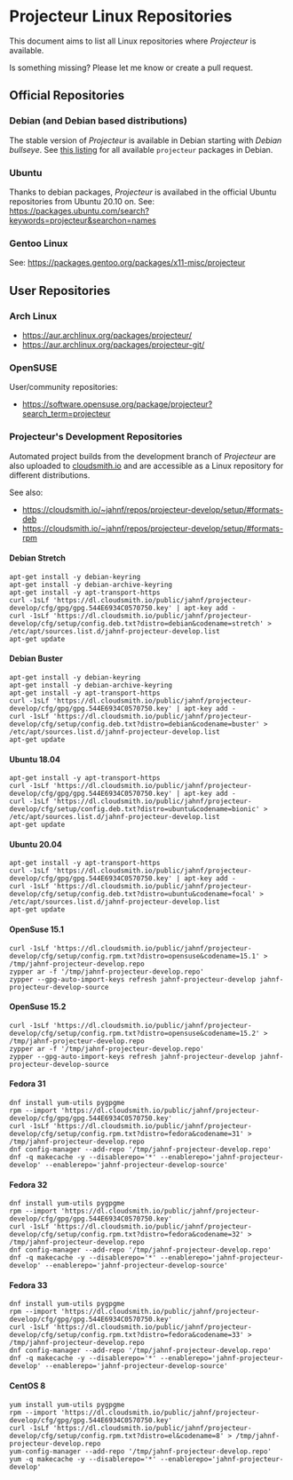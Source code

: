 # Projecteur Linux Repositories

This document aims to list all Linux repositories where _Projecteur_ is available.

Is something missing? Please let me know or create a pull request.

## Official Repositories

### Debian (and Debian based distributions)

The stable version of _Projecteur_ is available in Debian starting
with _Debian bullseye_.
See [this listing](https://packages.debian.org/search?keywords=projecteur&searchon=names&suite=all&section=all)
for all available `projecteur` packages in Debian.

### Ubuntu

Thanks to debian packages, _Projecteur_ is availabed in the official Ubuntu repositories
from Ubuntu 20.10 on. See: https://packages.ubuntu.com/search?keywords=projecteur&searchon=names

### Gentoo Linux

See: https://packages.gentoo.org/packages/x11-misc/projecteur

## User Repositories

### Arch Linux

* https://aur.archlinux.org/packages/projecteur/
* https://aur.archlinux.org/packages/projecteur-git/

### OpenSUSE

User/community repositories:
* https://software.opensuse.org/package/projecteur?search_term=projecteur

### Projecteur's Development Repositories

Automated project builds from the development branch of _Projecteur_ are also
uploaded to [cloudsmith.io](https://cloudsmith.io/~jahnf/repos/projecteur-develop/packages/)
and are accessible as a Linux repository for different distributions.

See also:
 * https://cloudsmith.io/~jahnf/repos/projecteur-develop/setup/#formats-deb
 * https://cloudsmith.io/~jahnf/repos/projecteur-develop/setup/#formats-rpm

#### Debian Stretch

```
apt-get install -y debian-keyring
apt-get install -y debian-archive-keyring
apt-get install -y apt-transport-https
curl -1sLf 'https://dl.cloudsmith.io/public/jahnf/projecteur-develop/cfg/gpg/gpg.544E6934C0570750.key' | apt-key add -
curl -1sLf 'https://dl.cloudsmith.io/public/jahnf/projecteur-develop/cfg/setup/config.deb.txt?distro=debian&codename=stretch' > /etc/apt/sources.list.d/jahnf-projecteur-develop.list
apt-get update
```

#### Debian Buster

```
apt-get install -y debian-keyring
apt-get install -y debian-archive-keyring
apt-get install -y apt-transport-https
curl -1sLf 'https://dl.cloudsmith.io/public/jahnf/projecteur-develop/cfg/gpg/gpg.544E6934C0570750.key' | apt-key add -
curl -1sLf 'https://dl.cloudsmith.io/public/jahnf/projecteur-develop/cfg/setup/config.deb.txt?distro=debian&codename=buster' > /etc/apt/sources.list.d/jahnf-projecteur-develop.list
apt-get update
```

#### Ubuntu 18.04

```
apt-get install -y apt-transport-https
curl -1sLf 'https://dl.cloudsmith.io/public/jahnf/projecteur-develop/cfg/gpg/gpg.544E6934C0570750.key' | apt-key add -
curl -1sLf 'https://dl.cloudsmith.io/public/jahnf/projecteur-develop/cfg/setup/config.deb.txt?distro=ubuntu&codename=bionic' > /etc/apt/sources.list.d/jahnf-projecteur-develop.list
apt-get update
```

#### Ubuntu 20.04

```
apt-get install -y apt-transport-https
curl -1sLf 'https://dl.cloudsmith.io/public/jahnf/projecteur-develop/cfg/gpg/gpg.544E6934C0570750.key' | apt-key add -
curl -1sLf 'https://dl.cloudsmith.io/public/jahnf/projecteur-develop/cfg/setup/config.deb.txt?distro=ubuntu&codename=focal' > /etc/apt/sources.list.d/jahnf-projecteur-develop.list
apt-get update
```

#### OpenSuse 15.1

```
curl -1sLf 'https://dl.cloudsmith.io/public/jahnf/projecteur-develop/cfg/setup/config.rpm.txt?distro=opensuse&codename=15.1' > /tmp/jahnf-projecteur-develop.repo
zypper ar -f '/tmp/jahnf-projecteur-develop.repo'
zypper --gpg-auto-import-keys refresh jahnf-projecteur-develop jahnf-projecteur-develop-source
```

#### OpenSuse 15.2

```
curl -1sLf 'https://dl.cloudsmith.io/public/jahnf/projecteur-develop/cfg/setup/config.rpm.txt?distro=opensuse&codename=15.2' > /tmp/jahnf-projecteur-develop.repo
zypper ar -f '/tmp/jahnf-projecteur-develop.repo'
zypper --gpg-auto-import-keys refresh jahnf-projecteur-develop jahnf-projecteur-develop-source
```

#### Fedora 31

 ```
dnf install yum-utils pygpgme
rpm --import 'https://dl.cloudsmith.io/public/jahnf/projecteur-develop/cfg/gpg/gpg.544E6934C0570750.key'
curl -1sLf 'https://dl.cloudsmith.io/public/jahnf/projecteur-develop/cfg/setup/config.rpm.txt?distro=fedora&codename=31' > /tmp/jahnf-projecteur-develop.repo
dnf config-manager --add-repo '/tmp/jahnf-projecteur-develop.repo'
dnf -q makecache -y --disablerepo='*' --enablerepo='jahnf-projecteur-develop' --enablerepo='jahnf-projecteur-develop-source'
```

#### Fedora 32

```
dnf install yum-utils pygpgme
rpm --import 'https://dl.cloudsmith.io/public/jahnf/projecteur-develop/cfg/gpg/gpg.544E6934C0570750.key'
curl -1sLf 'https://dl.cloudsmith.io/public/jahnf/projecteur-develop/cfg/setup/config.rpm.txt?distro=fedora&codename=32' > /tmp/jahnf-projecteur-develop.repo
dnf config-manager --add-repo '/tmp/jahnf-projecteur-develop.repo'
dnf -q makecache -y --disablerepo='*' --enablerepo='jahnf-projecteur-develop' --enablerepo='jahnf-projecteur-develop-source'
```

#### Fedora 33

```
dnf install yum-utils pygpgme
rpm --import 'https://dl.cloudsmith.io/public/jahnf/projecteur-develop/cfg/gpg/gpg.544E6934C0570750.key'
curl -1sLf 'https://dl.cloudsmith.io/public/jahnf/projecteur-develop/cfg/setup/config.rpm.txt?distro=fedora&codename=33' > /tmp/jahnf-projecteur-develop.repo
dnf config-manager --add-repo '/tmp/jahnf-projecteur-develop.repo'
dnf -q makecache -y --disablerepo='*' --enablerepo='jahnf-projecteur-develop' --enablerepo='jahnf-projecteur-develop-source'
```

#### CentOS 8

```
yum install yum-utils pygpgme
rpm --import 'https://dl.cloudsmith.io/public/jahnf/projecteur-develop/cfg/gpg/gpg.544E6934C0570750.key'
curl -1sLf 'https://dl.cloudsmith.io/public/jahnf/projecteur-develop/cfg/setup/config.rpm.txt?distro=el&codename=8' > /tmp/jahnf-projecteur-develop.repo
yum-config-manager --add-repo '/tmp/jahnf-projecteur-develop.repo'
yum -q makecache -y --disablerepo='*' --enablerepo='jahnf-projecteur-develop'
```
